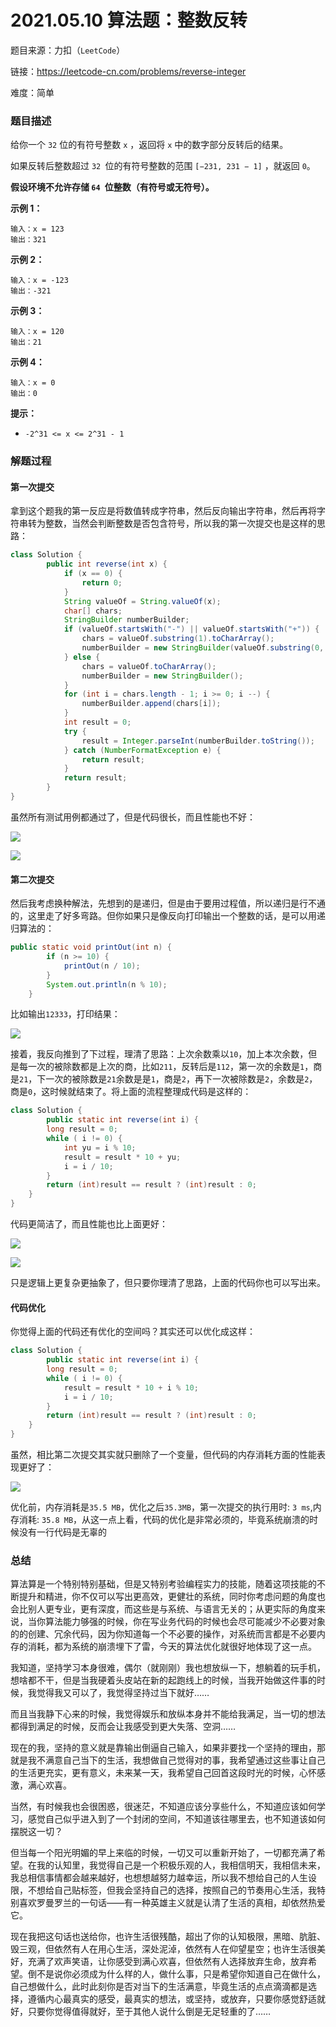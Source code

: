 # 2021.05.10 算法题：整数反转

题目来源：力扣（`LeetCode`）

链接：https://leetcode-cn.com/problems/reverse-integer

难度：简单

### 题目描述

给你一个 `32` 位的有符号整数 `x` ，返回将 `x` 中的数字部分反转后的结果。

如果反转后整数超过 `32 `位的有符号整数的范围 `[−231, 231 − 1]` ，就返回 `0`。

**假设环境不允许存储 `64 `位整数（有符号或无符号）。**

**示例 1：**

```
输入：x = 123
输出：321
```

**示例 2：**

```
输入：x = -123
输出：-321
```

**示例 3：**

```
输入：x = 120
输出：21
```

**示例 4：**

```
输入：x = 0
输出：0
```

 

**提示：**

- `-2^31 <= x <= 2^31 - 1`

### 解题过程

#### 第一次提交

拿到这个题我的第一反应是将数值转成字符串，然后反向输出字符串，然后再将字符串转为整数，当然会判断整数是否包含符号，所以我的第一次提交也是这样的思路：

```java
class Solution {
        public int reverse(int x) {
            if (x == 0) {
                return 0;
            }
            String valueOf = String.valueOf(x);
            char[] chars;
            StringBuilder numberBuilder;
            if (valueOf.startsWith("-") || valueOf.startsWith("+")) {
                chars = valueOf.substring(1).toCharArray();
                numberBuilder = new StringBuilder(valueOf.substring(0, 1));
            } else {
                chars = valueOf.toCharArray();
                numberBuilder = new StringBuilder();
            }
            for (int i = chars.length - 1; i >= 0; i --) {
                numberBuilder.append(chars[i]);
            }
            int result = 0;
            try {
                result = Integer.parseInt(numberBuilder.toString());
            } catch (NumberFormatException e) {
                return result;
            }
            return result;
        }
}
```

虽然所有测试用例都通过了，但是代码很长，而且性能也不好：

![](https://gitee.com/sysker/picBed/raw/master/images/20210511002857.png)

![](https://gitee.com/sysker/picBed/raw/master/images/20210511002954.png)

#### 第二次提交

然后我考虑换种解法，先想到的是递归，但是由于要用过程值，所以递归是行不通的，这里走了好多弯路。但你如果只是像反向打印输出一个整数的话，是可以用递归算法的：

```java
public static void printOut(int n) {
        if (n >= 10) {
            printOut(n / 10);
        }
        System.out.println(n % 10);
    }
```

比如输出`12333`，打印结果：

![](https://gitee.com/sysker/picBed/raw/master/images/20210511003511.png)

接着，我反向推到了下过程，理清了思路：上次余数乘以`10`，加上本次余数，但是每一次的被除数都是上次的商，比如`211`，反转后是`112`，第一次的余数是`1`，商是`21`，下一次的被除数是`21`余数是是`1`，商是`2`，再下一次被除数是`2`，余数是`2`，商是`0`，这时候就结束了。将上面的流程整理成代码是这样的：

```java
class Solution {
        public static int reverse(int i) {
        long result = 0;
        while ( i != 0) {
            int yu = i % 10;
            result = result * 10 + yu;
            i = i / 10;
        }
        return (int)result == result ? (int)result : 0;
    }
}
```

代码更简洁了，而且性能也比上面更好：

![](https://gitee.com/sysker/picBed/raw/master/images/20210511004852.png)

![](https://gitee.com/sysker/picBed/raw/master/images/20210511004916.png)

只是逻辑上更复杂更抽象了，但只要你理清了思路，上面的代码你也可以写出来。

#### 代码优化

你觉得上面的代码还有优化的空间吗？其实还可以优化成这样：

```java
class Solution {
        public static int reverse(int i) {
        long result = 0;
        while ( i != 0) {
            result = result * 10 + i % 10;
            i = i / 10;
        }
        return (int)result == result ? (int)result : 0;
    }
}
```

虽然，相比第二次提交其实就只删除了一个变量，但代码的内存消耗方面的性能表现更好了：

![](https://gitee.com/sysker/picBed/raw/master/images/20210511005248.png)

优化前，内存消耗是`35.5 MB`，优化之后`35.3MB`，第一次提交的执行用时: `3 ms`,内存消耗: `35.8 MB`，从这一点上看，代码的优化是非常必须的，毕竟系统崩溃的时候没有一行代码是无辜的

### 总结

算法算是一个特别特别基础，但是又特别考验编程实力的技能，随着这项技能的不断提升和精进，你不仅可以写出更高效，更健壮的系统，同时你考虑问题的角度也会比别人更专业，更有深度，而这些是与系统、与语言无关的；从更实际的角度来说，当你算法能力够强的时候，你在写业务代码的时候也会尽可能减少不必要对象的的创建、冗余代码，因为你知道每一个不必要的操作，对系统而言都是不必要内存的消耗，都为系统的崩溃埋下了雷，今天的算法优化就很好地体现了这一点。

我知道，坚持学习本身很难，偶尔（就刚刚）我也想放纵一下，想躺着的玩手机，想啥都不干，但是当我硬着头皮站在新的起跑线上的时候，当我开始做这件事的时候，我觉得我又可以了，我觉得坚持过当下就好……

而且当我静下心来的时候，我觉得娱乐和放纵本身并不能给我满足，当一切的想法都得到满足的时候，反而会让我感受到更大失落、空洞……

现在的我，坚持的意义就是靠输出倒逼自己输入，如果非要找一个坚持的理由，那就是我不满意自己当下的生活，我想做自己觉得对的事，我希望通过这些事让自己的生活更充实，更有意义，未来某一天，我希望自己回首这段时光的时候，心怀感激，满心欢喜。

当然，有时候我也会很困惑，很迷茫，不知道应该分享些什么，不知道应该如何学习，感觉自己似乎进入到了一个封闭的空间，不知道该往哪里去，也不知道该如何摆脱这一切？

但当每一个阳光明媚的早上来临的时候，一切又可以重新开始了，一切都充满了希望。在我的认知里，我觉得自己是一个积极乐观的人，我相信明天，我相信未来，我总相信事情都会越来越好，也想想越努力越幸运，所以我不想给自己的人生设限，不想给自己贴标签，但我会坚持自己的选择，按照自己的节奏用心生活，我特别喜欢罗曼罗兰的一句话——有一种英雄主义就是认清了生活的真相，却依然热爱它。

现在我把这句话也送给你，也许生活很残酷，超出了你的认知极限，黑暗、肮脏、毁三观，但依然有人在用心生活，深处泥淖，依然有人在仰望星空；也许生活很美好，充满了欢声笑语，让你感受到满心欢喜，但依然有人选择放弃生命，放弃希望。倒不是说你必须成为什么样的人，做什么事，只是希望你知道自己在做什么，自己想做什么，此时此刻你是否对当下的生活满意，毕竟生活的点点滴滴都是选择，遵循内心最真实的感受，最真实的想法，或坚持，或放弃，只要你感觉舒适就好，只要你觉得值得就好，至于其他人说什么倒是无足轻重的了……

